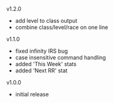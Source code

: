 v1.2.0
- add level to class output
- combine class/level/race on one line

v1.1.0
- fixed infinity IRS bug
- case insensitive command handling
- added 'This Week' stats
- added 'Next RR' stat

v1.0.0
- initial release
